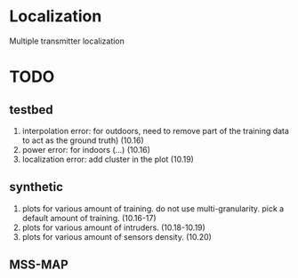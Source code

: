 # Localization

Multiple transmitter localization

# TODO
## testbed
1. interpolation error: for outdoors, need to remove part of the training data to act as the ground truth) (10.16)
2. power error: for indoors (...) (10.16)
3. localization error: add cluster in the plot (10.19)


## synthetic
1. plots for various amount of training. do not use multi-granularity. pick a default amount of training. (10.16-17)
2. plots for various amount of intruders. (10.18-10.19)
3. plots for various amount of sensors density. (10.20)

## MSS-MAP